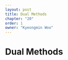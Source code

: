 ```yaml
---
layout: post
title: Dual Methods
chapter: "20"
order: 1
owner: "Kyeongmin Woo"
---
```


# Dual Methods